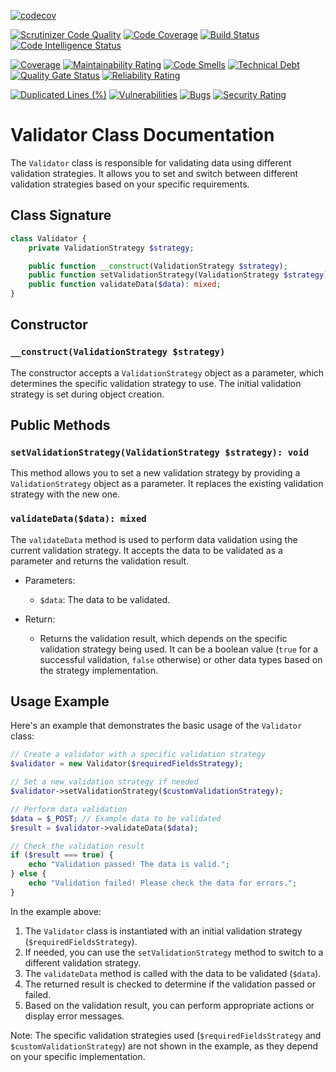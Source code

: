 [![codecov](https://codecov.io/gh/benanamen/perfect-validation/branch/master/graph/badge.svg?token=ufepwQP40M)](https://codecov.io/gh/benanamen/perfect-validation)

[![Scrutinizer Code Quality](https://scrutinizer-ci.com/g/benanamen/perfect-validation/badges/quality-score.png?b=master)](https://scrutinizer-ci.com/g/benanamen/perfect-validation/?branch=master)
[![Code Coverage](https://scrutinizer-ci.com/g/benanamen/perfect-validation/badges/coverage.png?b=master)](https://scrutinizer-ci.com/g/benanamen/perfect-validation/?branch=master)
[![Build Status](https://scrutinizer-ci.com/g/benanamen/perfect-validation/badges/build.png?b=master)](https://scrutinizer-ci.com/g/benanamen/perfect-validation/build-status/master)
[![Code Intelligence Status](https://scrutinizer-ci.com/g/benanamen/perfect-validation/badges/code-intelligence.svg?b=master)](https://scrutinizer-ci.com/code-intelligence)

[![Coverage](https://sonarcloud.io/api/project_badges/measure?project=benanamen_perfect-validation&metric=coverage)](https://sonarcloud.io/summary/new_code?id=benanamen_perfect-validation)
[![Maintainability Rating](https://sonarcloud.io/api/project_badges/measure?project=benanamen_perfect-validation&metric=sqale_rating)](https://sonarcloud.io/summary/new_code?id=benanamen_perfect-validation)
[![Code Smells](https://sonarcloud.io/api/project_badges/measure?project=benanamen_perfect-validation&metric=code_smells)](https://sonarcloud.io/summary/new_code?id=benanamen_perfect-validation)
[![Technical Debt](https://sonarcloud.io/api/project_badges/measure?project=benanamen_perfect-validation&metric=sqale_index)](https://sonarcloud.io/summary/new_code?id=benanamen_perfect-validation)
[![Quality Gate Status](https://sonarcloud.io/api/project_badges/measure?project=benanamen_perfect-validation&metric=alert_status)](https://sonarcloud.io/summary/new_code?id=benanamen_perfect-validation)
[![Reliability Rating](https://sonarcloud.io/api/project_badges/measure?project=benanamen_perfect-validation&metric=reliability_rating)](https://sonarcloud.io/summary/new_code?id=benanamen_perfect-validation)

[![Duplicated Lines (%)](https://sonarcloud.io/api/project_badges/measure?project=benanamen_perfect-validation&metric=duplicated_lines_density)](https://sonarcloud.io/summary/new_code?id=benanamen_perfect-validation)
[![Vulnerabilities](https://sonarcloud.io/api/project_badges/measure?project=benanamen_perfect-validation&metric=vulnerabilities)](https://sonarcloud.io/summary/new_code?id=benanamen_perfect-validation)
[![Bugs](https://sonarcloud.io/api/project_badges/measure?project=benanamen_perfect-validation&metric=bugs)](https://sonarcloud.io/summary/new_code?id=benanamen_perfect-validation)
[![Security Rating](https://sonarcloud.io/api/project_badges/measure?project=benanamen_perfect-validation&metric=security_rating)](https://sonarcloud.io/summary/new_code?id=benanamen_perfect-validation)


# Validator Class Documentation

The `Validator` class is responsible for validating data using different validation strategies. It allows you to set and switch between different validation strategies based on your specific requirements.

## Class Signature

```php
class Validator {
    private ValidationStrategy $strategy;

    public function __construct(ValidationStrategy $strategy);
    public function setValidationStrategy(ValidationStrategy $strategy): void;
    public function validateData($data): mixed;
}
```

## Constructor

### `__construct(ValidationStrategy $strategy)`

The constructor accepts a `ValidationStrategy` object as a parameter, which determines the specific validation strategy to use. The initial validation strategy is set during object creation.

## Public Methods

### `setValidationStrategy(ValidationStrategy $strategy): void`

This method allows you to set a new validation strategy by providing a `ValidationStrategy` object as a parameter. It replaces the existing validation strategy with the new one.

### `validateData($data): mixed`

The `validateData` method is used to perform data validation using the current validation strategy. It accepts the data to be validated as a parameter and returns the validation result.

- Parameters:
    - `$data`: The data to be validated.

- Return:
    - Returns the validation result, which depends on the specific validation strategy being used. It can be a boolean value (`true` for a successful validation, `false` otherwise) or other data types based on the strategy implementation.

## Usage Example

Here's an example that demonstrates the basic usage of the `Validator` class:

```php
// Create a validator with a specific validation strategy
$validator = new Validator($requiredFieldsStrategy);

// Set a new validation strategy if needed
$validator->setValidationStrategy($customValidationStrategy);

// Perform data validation
$data = $_POST; // Example data to be validated
$result = $validator->validateData($data);

// Check the validation result
if ($result === true) {
    echo "Validation passed! The data is valid.";
} else {
    echo "Validation failed! Please check the data for errors.";
}
```

In the example above:
1. The `Validator` class is instantiated with an initial validation strategy (`$requiredFieldsStrategy`).
2. If needed, you can use the `setValidationStrategy` method to switch to a different validation strategy.
3. The `validateData` method is called with the data to be validated (`$data`).
4. The returned result is checked to determine if the validation passed or failed.
5. Based on the validation result, you can perform appropriate actions or display error messages.

Note: The specific validation strategies used (`$requiredFieldsStrategy` and `$customValidationStrategy`) are not shown in the example, as they depend on your specific implementation.
